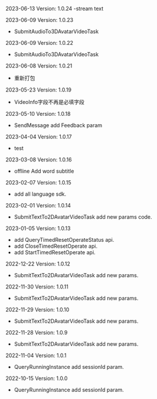 2023-06-13 Version: 1.0.24
-stream text

2023-06-09 Version: 1.0.23
- SubmitAudioTo3DAvatarVideoTask

2023-06-09 Version: 1.0.22
- SubmitAudioTo3DAvatarVideoTask

2023-06-08 Version: 1.0.21
- 重新打包

2023-05-23 Version: 1.0.19
- VideoInfo字段不再是必填字段

2023-05-10 Version: 1.0.18
- SendMessage add Feedback param

2023-04-04 Version: 1.0.17
- test

2023-03-08 Version: 1.0.16
- offline Add word subtitle

2023-02-07 Version: 1.0.15
- add all language sdk.

2023-02-01 Version: 1.0.14
- SubmitTextTo2DAvatarVideoTask add new params code.

2023-01-05 Version: 1.0.13
- add QueryTimedResetOperateStatus api.
- add CloseTimedResetOperate api.
- add StartTimedResetOperate api.

2022-12-22 Version: 1.0.12
- SubmitTextTo2DAvatarVideoTask add new params.

2022-11-30 Version: 1.0.11
- SubmitTextTo2DAvatarVideoTask add new params.

2022-11-29 Version: 1.0.10
- SubmitTextTo2DAvatarVideoTask add new params.

2022-11-28 Version: 1.0.9
- SubmitTextTo2DAvatarVideoTask add new params.

2022-11-04 Version: 1.0.1
- QueryRunningInstance add sessionId param.

2022-10-15 Version: 1.0.0
- QueryRunningInstance add sessionId param.

